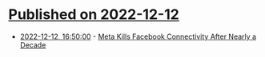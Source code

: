 # [Published on 2022-12-12](index.md)

* [2022-12-12, 16:50:00](https://tech.slashdot.org/story/22/12/12/1650244/meta-kills-facebook-connectivity-after-nearly-a-decade?utm_source=rss1.0mainlinkanon&utm_medium=feed) - [Meta Kills Facebook Connectivity After Nearly a Decade](https://tech.slashdot.org/story/22/12/12/1650244/meta-kills-facebook-connectivity-after-nearly-a-decade?utm_source=rss1.0mainlinkanon&utm_medium=feed)
